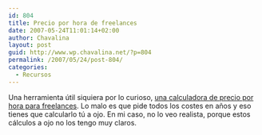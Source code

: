 ```yaml
---
id: 804
title: Precio por hora de freelances
date: 2007-05-24T11:01:14+02:00
author: Chavalina
layout: post
guid: http://www.wp.chavalina.net/?p=804
permalink: /2007/05/24/post-804/
categories:
  - Recursos
---
```

Una herramienta útil siquiera por lo curioso, <a href="http://freelanceswitch.com/rates/" target="_blank">una calculadora de precio por hora para freelances</a>. Lo malo es que pide todos los costes en a&ntilde;os y eso tienes que calcularlo tú a ojo. En mi caso, no lo veo realista, porque estos cálculos a ojo no los tengo muy claros.